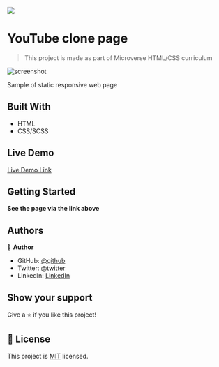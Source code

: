 ![](https://img.shields.io/badge/Microverse-blueviolet)

# YouTube clone page

> This project is made as part of Microverse HTML/CSS curriculum

![screenshot](./.png)

Sample of static responsive web page 

## Built With

- HTML
- CSS/SCSS


## Live Demo

[Live Demo Link]()


## Getting Started

**See the page via the link above**






## Authors

👤 **Author**

- GitHub: [@github](https://github.com/Igors78)
- Twitter: [@twitter](https://twitter.com/oleinikovs)
- LinkedIn: [LinkedIn](https://www.linkedin.com/in/igors-oleinikovs-17a10958/)



## Show your support

Give a ⭐️ if you like this project!



## 📝 License

This project is [MIT](./license.txt) licensed.
